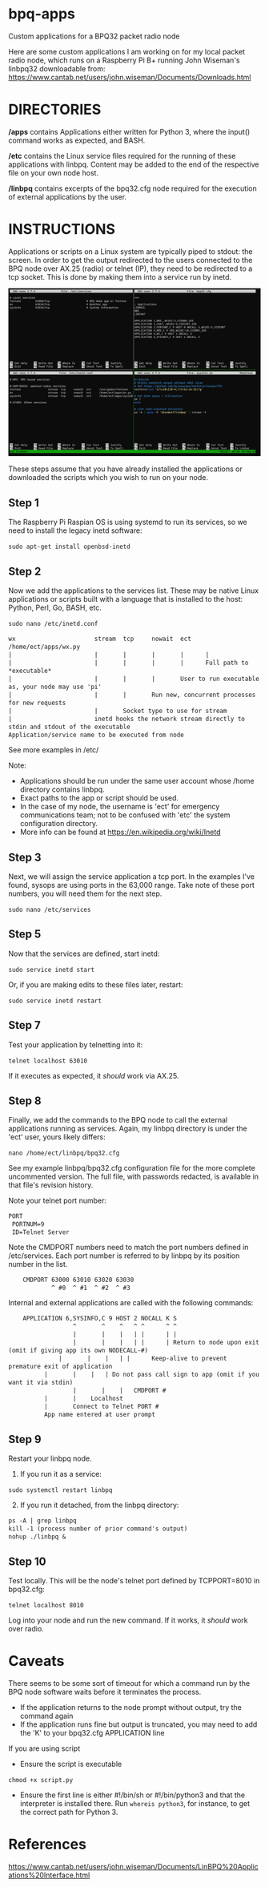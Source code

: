 # bpq-apps
Custom applications for a BPQ32 packet radio node

Here are some custom applications I am working on for my
local packet radio node, which runs on a Raspberry Pi B+
running John Wiseman's linbpq32 downloadable from:
https://www.cantab.net/users/john.wiseman/Documents/Downloads.html

DIRECTORIES
===========
**/apps** contains Applications either written for Python 3,
where the input() command works as expected, and BASH.

**/etc** contains the Linux service files required for the
running of these applications with linbpq. Content may
be added to the end of the respective file on your own 
node host.

**/linbpq** contains excerpts of the bpq32.cfg node required
for the execution of external applications by the user.

INSTRUCTIONS
============
Applications or scripts on a Linux system are typically
piped to stdout: the screen. In order to get the output
redirected to the users connected to the BPQ node over
AX.25 (radio) or telnet (IP), they need to be redirected
to a tcp socket. This is done by making them into a 
service run by inetd.

![](Screenshot-2022-09-26%20094854.png)

These steps assume that you have already installed the
applications or downloaded the scripts which you wish
to run on your node.

Step 1
------
The Raspberry Pi Raspian OS is using systemd to run its
services, so we need to install the legacy inetd software:

```sudo apt-get install openbsd-inetd```

Step 2
------
Now we add the applications to the services list. These
may be native Linux applications or scripts built with
a language that is installed to the host: Python, Perl,
Go, BASH, etc.

```sudo nano /etc/inetd.conf```

```
wx                      stream  tcp     nowait  ect     /home/ect/apps/wx.py
|                       |       |       |       |      |
|                       |       |       |       |      Full path to *executable*
|                       |       |       |       User to run executable as, your node may use 'pi'
|                       |       |       Run new, concurrent processes for new requests
|                       |       Socket type to use for stream
|                       inetd hooks the network stream directly to stdin and stdout of the executable 
Application/service name to be executed from node
```

See more examples in /etc/

Note: 
* Applications should be run under the same user account whose /home directory contains linbpq.
* Exact paths to the app or script should be used. 
* In the case of my node, the username is 'ect' for emergency communications team; not to be confused with 'etc' the system configuration directory.
* More info can be found at https://en.wikipedia.org/wiki/Inetd

Step 3
------
Next, we will assign the service application a tcp port.
In the examples I've found, sysops are using ports in
the 63,000 range. Take note of these port numbers, you
will need them for the next step.

```sudo nano /etc/services```

Step 5
------
Now that the services are defined, start inetd:

```sudo service inetd start```

Or, if you are making edits to these files later, restart:

```sudo service inetd restart```

Step 7
------
Test your application by telnetting into it:

```telnet localhost 63010```

If it executes as expected, it *should* work via AX.25.

Step 8
------
Finally, we add the commands to the BPQ node to call the 
external applications running as services. Again, my linbpq
directory is under the 'ect' user, yours likely differs:

```nano /home/ect/linbpq/bpq32.cfg```

See my example linbpq/bpq32.cfg configuration file for the
more complete uncommented version. The full file, with
passwords redacted, is available in that file's revision
history.

Note your telnet port number:
```
PORT
 PORTNUM=9
 ID=Telnet Server
```
Note the CMDPORT numbers need to match the port numbers defined in /etc/services.
Each port number is referred to by linbpq by its position number in the list.
```
    CMDPORT 63000 63010 63020 63030
            ^ #0  ^ #1  ^ #2  ^ #3
```
Internal and external applications are called with the following commands:
```
    APPLICATION 6,SYSINFO,C 9 HOST 2 NOCALL K S
                  ^       ^    ^   ^ ^      ^ ^
                  |       |    |   | |      | |
                  |       |    |   | |      | Return to node upon exit (omit if giving app its own NODECALL-#)
	          |       |    |   | |      Keep-alive to prevent premature exit of application
		  |       |    |   | Do not pass call sign to app (omit if you want it via stdin)
                  |       |    |   CMDPORT #
		  |       |    Localhost
		  |       Connect to Telnet PORT #
		  App name entered at user prompt
```

Step 9
------
Restart your linbpq node.
1) If you run it as a service:

```sudo systemctl restart linbpq```

2) If you run it detached, from the linbpq directory:
```
ps -A | grep linbpq
kill -1 (process number of prior command's output)
nohup ./linbpq &
```

Step 10
-------
Test locally. This will be the node's telnet port defined by TCPPORT=8010 in bpq32.cfg:

```telnet localhost 8010```

Log into your node and run the new command. If it works, it *should* work over radio.

Caveats
=======
There seems to be some sort of timeout for which a command run by the BPQ node software waits before it terminates the process. 
* If the application returns to the node prompt without output, try the command again
* If the application runs fine but output is truncated, you may need to add the 'K' to your bpq32.cfg APPLICATION line

If you are using script
* Ensure the script is executable

```chmod +x script.py```
* Ensure the first line is either #!/bin/sh or #!/bin/python3 and that the interpreter is installed there. Run ```whereis python3```, for instance, to get the correct path for Python 3.

References
==========
https://www.cantab.net/users/john.wiseman/Documents/LinBPQ%20Applications%20Interface.html
